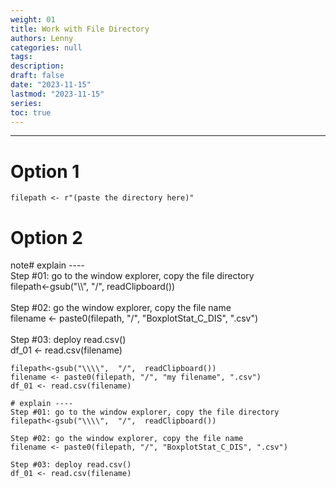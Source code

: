 ```yaml
---
weight: 01
title: Work with File Directory
authors: Lenny
categories: null
tags: 
description: 
draft: false
date: "2023-11-15"
lastmod: "2023-11-15"
series:
toc: true
---
```



<!--more-->
---

# Option 1
```
filepath <- r"(paste the directory here)"
```


# Option 2

note<label for="note" class="margin-toggle sidenote-number"></label><span class="sidenote"># explain ----
<br>Step #01: go to the window explorer, copy the file directory
<br>filepath<-gsub("\\\\",  "/",  readClipboard()) 
<br>
<br>Step #02: go the window explorer, copy the file name
<br>filename <- paste0(filepath, "/", "BoxplotStat_C_DIS", ".csv")
<br>
<br>Step #03: deploy read.csv()
<br>df_01 <- read.csv(filename)</span>
```
filepath<-gsub("\\\\",  "/",  readClipboard()) 
filename <- paste0(filepath, "/", "my filename", ".csv")
df_01 <- read.csv(filename)

# explain ----
Step #01: go to the window explorer, copy the file directory
filepath<-gsub("\\\\",  "/",  readClipboard()) 

Step #02: go the window explorer, copy the file name
filename <- paste0(filepath, "/", "BoxplotStat_C_DIS", ".csv")

Step #03: deploy read.csv()
df_01 <- read.csv(filename)
```